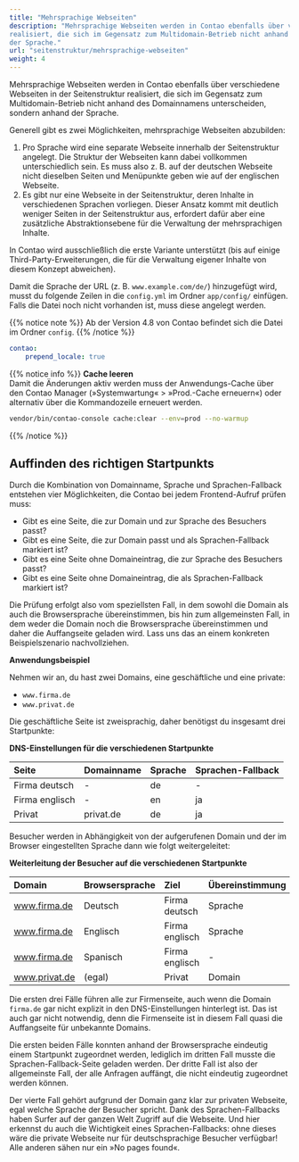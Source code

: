 ```yaml
---
title: "Mehrsprachige Webseiten"
description: "Mehrsprachige Webseiten werden in Contao ebenfalls über verschiedene Webseiten in der Seitenstruktur 
realisiert, die sich im Gegensatz zum Multidomain-Betrieb nicht anhand des Domainnamens unterscheiden, sondern anhand 
der Sprache."
url: "seitenstruktur/mehrsprachige-webseiten"
weight: 4
---
```


Mehrsprachige Webseiten werden in Contao ebenfalls über verschiedene Webseiten in der Seitenstruktur realisiert, die 
sich im Gegensatz zum Multidomain-Betrieb nicht anhand des Domainnamens unterscheiden, sondern anhand der Sprache.

Generell gibt es zwei Möglichkeiten, mehrsprachige Webseiten abzubilden:

1. Pro Sprache wird eine separate Webseite innerhalb der Seitenstruktur angelegt. Die Struktur der Webseiten kann dabei 
vollkommen unterschiedlich sein. Es muss also z. B. auf der deutschen Webseite nicht dieselben Seiten und Menüpunkte 
geben wie auf der englischen Webseite.
2. Es gibt nur eine Webseite in der Seitenstruktur, deren Inhalte in verschiedenen Sprachen vorliegen. Dieser Ansatz 
kommt mit deutlich weniger Seiten in der Seitenstruktur aus, erfordert dafür aber eine zusätzliche Abstraktionsebene 
für die Verwaltung der mehrsprachigen Inhalte.
  
In Contao wird ausschließlich die erste Variante unterstützt (bis auf einige Third-Party-Erweiterungen, die für die 
Verwaltung eigener Inhalte von diesem Konzept abweichen).

Damit die Sprache der URL (z. B. `www.example.com/de/`) hinzugefügt wird, musst du folgende Zeilen in die `config.yml` 
im Ordner `app/config/` einfügen. Falls die Datei noch nicht vorhanden ist, muss diese angelegt werden.

{{% notice note %}}
Ab der Version 4.8 von Contao befindet sich die Datei im Ordner `config`.
{{% /notice %}}

```yaml
contao:
    prepend_locale: true
```

{{% notice info %}}
**Cache leeren**  
Damit die Änderungen aktiv werden muss der Anwendungs-Cache über den Contao Manager (»Systemwartung« > »Prod.-Cache 
erneuern«) oder alternativ über die Kommandozeile erneuert werden.

```bash
vendor/bin/contao-console cache:clear --env=prod --no-warmup
```

{{% /notice %}}


## Auffinden des richtigen Startpunkts

Durch die Kombination von Domainname, Sprache und Sprachen-Fallback entstehen vier Möglichkeiten, die Contao bei jedem 
Frontend-Aufruf prüfen muss:

- Gibt es eine Seite, die zur Domain und zur Sprache des Besuchers passt?
- Gibt es eine Seite, die zur Domain passt und als Sprachen-Fallback markiert ist?
- Gibt es eine Seite ohne Domaineintrag, die zur Sprache des Besuchers passt?
- Gibt es eine Seite ohne Domaineintrag, die als Sprachen-Fallback markiert ist?

Die Prüfung erfolgt also vom speziellsten Fall, in dem sowohl die Domain als auch die Browsersprache übereinstimmen, 
bis hin zum allgemeinsten Fall, in dem weder die Domain noch die Browsersprache übereinstimmen und daher die 
Auffangseite geladen wird. Lass uns das an einem konkreten Beispielszenario nachvollziehen.

**Anwendungsbeispiel**

Nehmen wir an, du hast zwei Domains, eine geschäftliche und eine private:

- `www.firma.de`
- `www.privat.de`

Die geschäftliche Seite ist zweisprachig, daher benötigst du insgesamt drei Startpunkte:

**DNS-Einstellungen für die verschiedenen Startpunkte**

| Seite            | Domainname  | Sprache  | Sprachen-Fallback  |
|:-----------------|:------------|:---------|:-------------------|
| Firma deutsch    | -           | de       | -                  |
| Firma englisch   | -           | en       | ja                 |
| Privat           | privat.de   | de       | ja                 |

Besucher werden in Abhängigkeit von der aufgerufenen Domain und der im Browser eingestellten Sprache dann wie folgt 
weitergeleitet:

**Weiterleitung der Besucher auf die verschiedenen Startpunkte**

| Domain           | Browsersprache  | Ziel            | Übereinstimmung    |
|:-----------------|:----------------|:----------------|:-------------------|
| www.firma.de     | Deutsch         | Firma deutsch   | Sprache            |
| www.firma.de     | Englisch        | Firma englisch  | Sprache            |
| www.firma.de     | Spanisch        | Firma englisch  | -                  |
| www.privat.de    | (egal)          | Privat          | Domain             |

Die ersten drei Fälle führen alle zur Firmenseite, auch wenn die Domain `firma.de` gar nicht explizit in den 
DNS-Einstellungen hinterlegt ist. Das ist auch gar nicht notwendig, denn die Firmenseite ist in diesem Fall quasi die 
Auffangseite für unbekannte Domains.

Die ersten beiden Fälle konnten anhand der Browsersprache eindeutig einem Startpunkt zugeordnet werden, lediglich im 
dritten Fall musste die Sprachen-Fallback-Seite geladen werden. Der dritte Fall ist also der allgemeinste Fall, der 
alle Anfragen auffängt, die nicht eindeutig zugeordnet werden können.

Der vierte Fall gehört aufgrund der Domain ganz klar zur privaten Webseite, egal welche Sprache der Besucher spricht. 
Dank des Sprachen-Fallbacks haben Surfer auf der ganzen Welt Zugriff auf die Webseite. Und hier erkennst du auch die 
Wichtigkeit eines Sprachen-Fallbacks: ohne dieses wäre die private Webseite nur für deutschsprachige Besucher verfügbar!
Alle anderen sähen nur ein »No pages found«.
